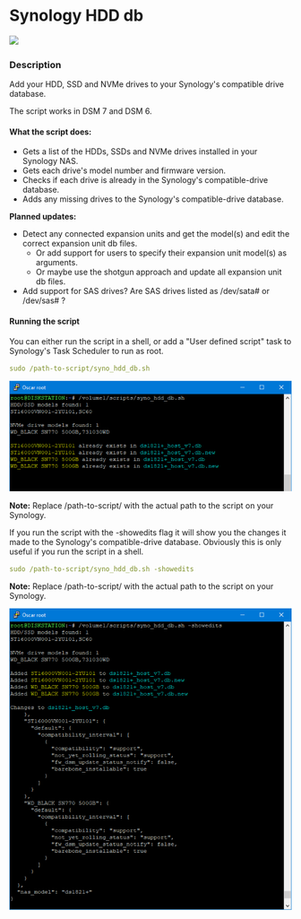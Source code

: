 # Synology HDD db

<a href="https://hits.seeyoufarm.com"><img src="https://hits.seeyoufarm.com/api/count/incr/badge.svg?url=https%3A%2F%2Fgithub.com%2F007revad%2FSynology_HDD_db&count_bg=%2379C83D&title_bg=%23555555&icon=&icon_color=%23E7E7E7&title=hits&edge_flat=false"/></a>

### Description

Add your HDD, SSD and NVMe drives to your Synology's compatible drive database.

The script works in DSM 7 and DSM 6.

#### What the script does:

* Gets a list of the HDDs, SSDs and NVMe drives installed in your Synology NAS.
* Gets each drive's model number and firmware version.
* Checks if each drive is already in the Synology's compatible-drive database.
* Adds any missing drives to the Synology's compatible-drive database.


**Planned updates:** 
* Detect any connected expansion units and get the model(s) and edit the correct expansion unit db files.
  * Or add support for users to specify their expansion unit model(s) as arguments.
  * Or maybe use the shotgun approach and update all expansion unit db files.
* Add support for SAS drives? Are SAS drives listed as /dev/sata# or /dev/sas# ?

#### Running the script

You can either run the script in a shell, or add a "User defined script" task to Synology's Task Scheduler to run as root.

```YAML
sudo /path-to-script/syno_hdd_db.sh
```

<p align="leftr"><img src="images/syno_hdd_db2.png"></p>

**Note:** Replace /path-to-script/ with the actual path to the script on your Synology.

If you run the script with the -showedits flag it will show you the changes it made to the Synology's compatible-drive database. Obviously this is only useful if you run the script in a shell.

```YAML
sudo /path-to-script/syno_hdd_db.sh -showedits
```

**Note:** Replace /path-to-script/ with the actual path to the script on your Synology.

<p align="leftr"><img src="images/syno_hdd_db.png"></p>
